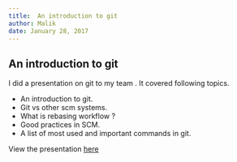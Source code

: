 ```yaml
---
title:  An introduction to git
author: Malik
date: January 28, 2017
---
```



## An introduction to git

I did a presentation on git to my team . It covered following topics.


- An introduction to git.
- Git vs other scm systems.
- What is rebasing workflow ?
- Good practices in SCM.
- A list of most used and important commands in git.

View the presentation [here](https://slides.com/salimmalik/deck-1)

